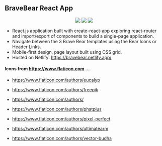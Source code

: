 ## BraveBear React App
<p align="center" style="display: block;">
    <img src="/src/blueBear.png">
    <img src="/src/brownBear.png">
    <img src="/src/redBear.png">
</p>


- React.js application built with create-react-app exploring react-router and import/export of components to build a single-page application. <br>
- Navigate between the 3 Brave Bear templates using the Bear Icons or Header Links. <br>
- Mobile-first design, page layout built using CSS grid.
- Hosted on Netlify: https://bravebear.netlify.app/


#### Icons from https://www.flaticon.com ...
- https://www.flaticon.com/authors/eucalyp

- https://www.flaticon.com/authors/freepik

- https://www.flaticon.com/authors/

- https://www.flaticon.com/authors/phatplus

- https://www.flaticon.com/authors/pixel-perfect

- https://www.flaticon.com/authors/ultimatearm

- https://www.flaticon.com/authors/vector-budha